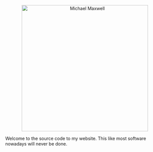 <p align="center">
  <a href="https://www.micmax.pw">
    <img alt="Michael Maxwell" src="https://raw.githubusercontent.com/mic-max/micmax.pw/master/micmax.png" width="400px"/>
  </a>
</p>

Welcome to the source code to my website.
This like most software nowadays will never be done.
